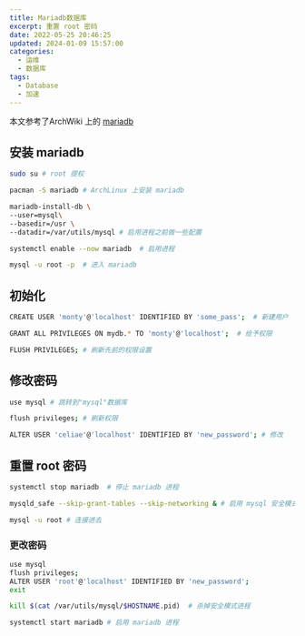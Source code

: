 ```yaml
---
title: Mariadb数据库
excerpt: 重置 root 密码
date: 2022-05-25 20:46:25
updated: 2024-01-09 15:57:00
categories: 
  - 运维
  - 数据库
tags:
  - Database
  - 加速
---
```


本文参考了ArchWiki 上的 [mariadb](https://wiki.archlinux.org/title/MariaDB)

## 安装 mariadb

```bash
sudo su # root 提权
```

```bash
pacman -S mariadb # ArchLinux 上安装 mariadb
```

```bash
mariadb-install-db \
--user=mysql\
--basedir=/usr \
--datadir=/var/utils/mysql # 启用进程之前做一些配置
```

```bash
systemctl enable --now mariadb  # 启用进程
```

```bash
mysql -u root -p  # 进入 mariadb
```

## 初始化

```bash
CREATE USER 'monty'@'localhost' IDENTIFIED BY 'some_pass';  # 新建用户
```

```bash
GRANT ALL PRIVILEGES ON mydb.* TO 'monty'@'localhost';  # 给予权限
```

```bash
FLUSH PRIVILEGES; # 刷新先前的权限设置
```

## 修改密码

```bash
use mysql # 跳转到"mysql"数据库
```

```bash
flush privileges; # 刷新权限
```

```bash
ALTER USER 'celiae'@'localhost' IDENTIFIED BY 'new_password'; # 修改
```

## 重置 root 密码

```bash
systemctl stop mariadb  # 停止 mariadb 进程
```

```bash
mysqld_safe --skip-grant-tables --skip-networking & # 启用 mysql 安全模式
```

```bash
mysql -u root # 连接进去
```

### 更改密码

```bash
use mysql
flush privileges;
ALTER USER 'root'@'localhost' IDENTIFIED BY 'new_password';
exit
```

```bash
kill $(cat /var/utils/mysql/$HOSTNAME.pid)  # 杀掉安全模式进程
```

```bash
systemctl start mariadb # 启用 mariadb 进程
```
